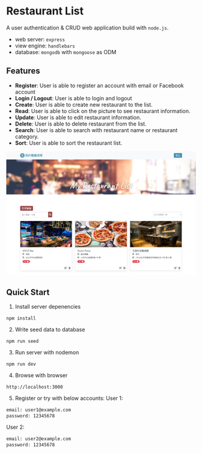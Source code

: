 # Restaurant List
A user authentication & CRUD web application build with `node.js`. 
- web server: `express`
- view engine: `handlebars`
- database: `mongodb` with `mongoose` as ODM


## Features
- **Register**: User is able to register an account with email or Facebook account
- **Login / Logout**: User is able to login and logout 
- **Create**: User is able to create new restaurant to the list.
- **Read**: User is able to click on the picture to see restaurant information.
- **Update**: User is able to edit restaurant information.
- **Delete**: User is able to delete restaurant from the list.
- **Search**: User is able to search with restaurant name or restaurant category.
- **Sort**: User is able to sort the restaurant list.

![](restaurant-list-home.png)

## Quick Start
1. Install server depenencies
```
npm install
```
2. Write seed data to database
```
npm run seed
```
3. Run server with nodemon
```
npm run dev
```
4. Browse with browser
```
http://localhost:3000
```
5. Register or try with below accounts:
User 1:
```
email: user1@example.com
password: 12345678
```

User 2:
```
email: user2@example.com
password: 12345678
```
